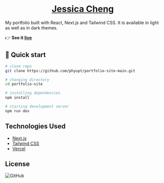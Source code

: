 <a href="https://phyu.netlify.app/"><h1 align="center">Jessica Cheng</h1></a>

<!--![portfolio site](./public/img/portfolio.png)*/-->

My portfolio built with React, Next.js and Tailwind CSS. It is available in light as well as in dark themes.

:point_right: **See it [live](https://phyu.vercel.app/)**

## :rocket: Quick start

```bash
# clone repo
git clone https://github.com/phyupt/portfolio-site-main.git

# changing directory
cd portfolio-site

# installing dependencies
npm install

# starting development server
npm run dev
```

## Technologies Used

- [Next.js](https://nextjs.org/)
- [Tailwind CSS](https://tailwindcss.com/)
- [Vercel](https://vercel.com/)

## License

![GitHub](https://img.shields.io/github/license/sneharatnani/portfolio-site?style=plastic)
